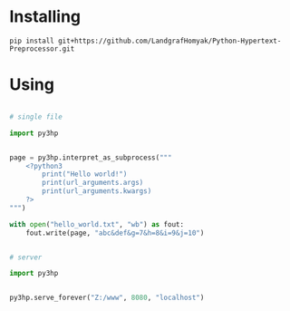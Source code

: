 # **Installing**

`pip install git+https://github.com/LandgrafHomyak/Python-Hypertext-Preprocessor.git`

# **Using**

```python

# single file

import py3hp


page = py3hp.interpret_as_subprocess("""
    <?python3
        print("Hello world!")
        print(url_arguments.args)
        print(url_arguments.kwargs)
    ?> 
""")

with open("hello_world.txt", "wb") as fout:
    fout.write(page, "abc&def&g=7&h=8&i=9&j=10")
```
```python

# server

import py3hp


py3hp.serve_forever("Z:/www", 8080, "localhost")
```
